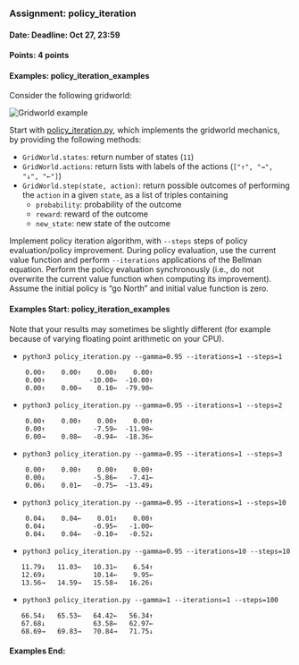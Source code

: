 ### Assignment: policy_iteration
#### Date: Deadline: Oct 27, 23:59
#### Points: 4 points
#### Examples: policy_iteration_examples

Consider the following gridworld:

![Gridworld example](//ufal.mff.cuni.cz/~straka/courses/npfl122/2021/tasks/figures/policy_iteration.svgz)

Start with [policy_iteration.py](https://github.com/ufal/npfl122/tree/past-2021/labs/02/policy_iteration.py),
which implements the gridworld mechanics, by providing the following methods:
- `GridWorld.states`: return number of states (`11`)
- `GridWorld.actions`: return lists with labels of the actions (`["↑", "→", "↓", "←"]`)
- `GridWorld.step(state, action)`: return possible outcomes of performing the
  `action` in a given `state`, as a list of triples containing
  - `probability`: probability of the outcome
  - `reward`: reward of the outcome
  - `new_state`: new state of the outcome

Implement policy iteration algorithm, with `--steps` steps of policy
evaluation/policy improvement. During policy evaluation, use the current value
function and perform `--iterations` applications of the Bellman equation.
Perform the policy evaluation synchronously (i.e., do not overwrite the current
value function when computing its improvement). Assume the initial policy is
“go North” and initial value function is zero.

#### Examples Start: policy_iteration_examples
Note that your results may sometimes be slightly different (for example because of varying floating point arithmetic on your CPU).
- `python3 policy_iteration.py --gamma=0.95 --iterations=1 --steps=1`
```
    0.00↑    0.00↑    0.00↑    0.00↑
    0.00↑           -10.00←  -10.00↑
    0.00↑    0.00→    0.10←  -79.90←
```
- `python3 policy_iteration.py --gamma=0.95 --iterations=1 --steps=2`
```
    0.00↑    0.00↑    0.00↑    0.00↑
    0.00↑            -7.59←  -11.90←
    0.00→    0.08←   -0.94←  -18.36←
```
- `python3 policy_iteration.py --gamma=0.95 --iterations=1 --steps=3`
```
    0.00↑    0.00↑    0.00↑    0.00↑
    0.00↓            -5.86←   -7.41←
    0.06↓    0.01←   -0.75←  -13.49↓
```
- `python3 policy_iteration.py --gamma=0.95 --iterations=1 --steps=10`
```
    0.04↓    0.04←    0.01↑    0.00↑
    0.04↓            -0.95←   -1.00←
    0.04↓    0.04←   -0.10→   -0.52↓
```
- `python3 policy_iteration.py --gamma=0.95 --iterations=10 --steps=10`
```
   11.79↓   11.03←   10.31←    6.54↑
   12.69↓            10.14←    9.95←
   13.56→   14.59→   15.58→   16.26↓
```
- `python3 policy_iteration.py --gamma=1 --iterations=1 --steps=100`
```
   66.54↓   65.53←   64.42←   56.34↑
   67.68↓            63.58←   62.97←
   68.69→   69.83→   70.84→   71.75↓
```
#### Examples End:
